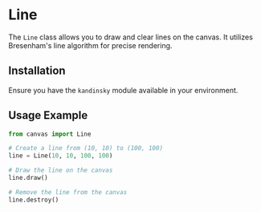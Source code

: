# Line

The `Line` class allows you to draw and clear lines on the canvas. It utilizes Bresenham's line algorithm for precise rendering.

## Installation

Ensure you have the `kandinsky` module available in your environment.

## Usage Example

```python
from canvas import Line

# Create a line from (10, 10) to (100, 100)
line = Line(10, 10, 100, 100)

# Draw the line on the canvas
line.draw()

# Remove the line from the canvas
line.destroy()
